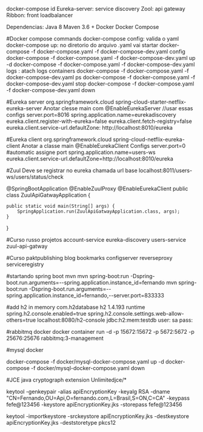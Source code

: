 docker-compose
id
Eureka-server: service discovery
Zool: api gateway
Ribbon: front loadbalancer

Dependencias:
Java 8
Maven 3.6 +
Docker
Docker Compose


#Docker compose commands
docker-compose config: valida o yaml
docker-compose up: no diretorio do arquivo .yaml vai startar
docker-compose -f docker-compose.yaml -f docker-compose-dev.yaml config
docker-compose -f docker-compose.yaml -f docker-compose-dev.yaml up -d
docker-compose -f docker-compose.yaml -f docker-compose-dev.yaml logs : atach logs containers
docker-compose -f docker-compose.yaml -f docker-compose-dev.yaml ps
docker-compose -f docker-compose.yaml -f docker-compose-dev.yaml stop
docker-compose -f docker-compose.yaml -f docker-compose-dev.yaml down

#Eureka server
		<dependency>
			<groupId>org.springframework.cloud</groupId>
			<artifactId>spring-cloud-starter-netflix-eureka-server</artifactId>
		</dependency>
Anotar clesse main com @EnableEurekaServer
//usar essas configs
server.port=8016
spring.application.name=eurekadiscovery
eureka.client.register-with-eureka=false
eureka.client.fetch-registry=false
eureka.client.service-url.defaultZone: http://localhost:8010/eureka

#Eureka client
		<dependency>
			<groupId>org.springframework.cloud</groupId>
			<artifactId>spring-cloud-netflix-eureka-client</artifactId>
		</dependency>
Anotar a classe main @EnableEurekaClient
Configs
server.port=0
#automatic assigne port
spring.application.name=users-ws
eureka.client.service-url.defaultZone=http://localhost:8010/eureka

#Zuul
Deve se registrar no eureka
chamada url base localhost:8011/users-ws/users/status/check

@SpringBootApplication
@EnableZuulProxy
@EnableEurekaClient
public class ZuulApiGatwayApplication {

	public static void main(String[] args) {
		SpringApplication.run(ZuulApiGatwayApplication.class, args);
	}

}

#Curso russo projetos
account-service
eureka-discovery
users-service
zuul-api-gatway

#Curso paktpublishing
blog
bookmarks
configserver
reverseproxy
serviceregistry


#startando spring boot mvn
mvn spring-boot:run -Dspring-boot.run.arguments=--spring.application.instance_id=fernando
mvn spring-boot:run -Dspring-boot.run.arguments=--spring.application.instance_id=fernando,--server.port=833333

#add h2 in memory
		<dependency>
			<groupId>com.h2database</groupId>
			<artifactId>h2</artifactId>
			<version>1.4.193</version>
			<scope>runtime</scope>
		</dependency>
spring.h2.console.enabled=true
spring.h2.console.settings.web-allow-others=true
localhost:8080/h2-console
jdbc:h2:mem:testdb
user: sa
pass: 

#rabbitmq docker
docker container run -d -p 15672:15672 -p 5672:5672 -p 25676:25676 rabbitmq:3-management

#mysql docker

docker-compose -f docker/mysql-docker-compose.yaml up -d
docker-compose -f docker/mysql-docker-compose.yaml down

#JCE java cryptograph extension 
Unlimitedjce/*

keytool -genkeypair -alias apiEncryptionKey -keyalg RSA -dname "CN=Fernando,OU=Api,O=fernando.com,L=Brasil,S=ON,C=CA" -keypass fefe@123456 -keystore apiEncryptionKey.jks -storepass fefe@123456

keytool -importkeystore -srckeystore apiEncryptionKey.jks -destkeystore apiEncryptionKey.jks -deststoretype pkcs12

